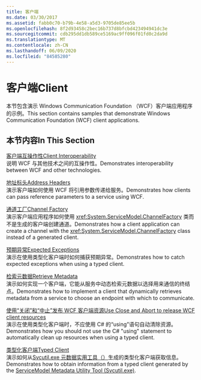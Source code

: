 ```yaml
---
title: 客户端
ms.date: 03/30/2017
ms.assetid: fabb0c70-b79b-4e58-a5d3-9705de85ee5b
ms.openlocfilehash: 8f2d93458c2bec16b737d8bfcbd423494941dc3e
ms.sourcegitcommit: cdb295dd1db589ce5169ac9ff096f01fd0c2da9d
ms.translationtype: MT
ms.contentlocale: zh-CN
ms.lasthandoff: 06/09/2020
ms.locfileid: "84585280"
---
```

# <a name="client"></a><span data-ttu-id="14712-102">客户端</span><span class="sxs-lookup"><span data-stu-id="14712-102">Client</span></span>
<span data-ttu-id="14712-103">本节包含演示 Windows Communication Foundation （WCF）客户端应用程序的示例。</span><span class="sxs-lookup"><span data-stu-id="14712-103">This section contains samples that demonstrate Windows Communication Foundation (WCF) client applications.</span></span>  
  
## <a name="in-this-section"></a><span data-ttu-id="14712-104">本节内容</span><span class="sxs-lookup"><span data-stu-id="14712-104">In This Section</span></span>  
 [<span data-ttu-id="14712-105">客户端互操作性</span><span class="sxs-lookup"><span data-stu-id="14712-105">Client Interoperability</span></span>](client-interoperability.md)  
 <span data-ttu-id="14712-106">说明 WCF 与其他技术之间的互操作性。</span><span class="sxs-lookup"><span data-stu-id="14712-106">Demonstrates interoperability between WCF and other technologies.</span></span>  
  
 [<span data-ttu-id="14712-107">地址标头</span><span class="sxs-lookup"><span data-stu-id="14712-107">Address Headers</span></span>](address-headers.md)  
 <span data-ttu-id="14712-108">演示客户端如何使用 WCF 将引用参数传递给服务。</span><span class="sxs-lookup"><span data-stu-id="14712-108">Demonstrates how clients can pass reference parameters to a service using WCF.</span></span>  
  
 [<span data-ttu-id="14712-109">通道工厂</span><span class="sxs-lookup"><span data-stu-id="14712-109">Channel Factory</span></span>](channel-factory.md)  
 <span data-ttu-id="14712-110">演示客户端应用程序如何使用 <xref:System.ServiceModel.ChannelFactory> 类而不是生成的客户端创建通道。</span><span class="sxs-lookup"><span data-stu-id="14712-110">Demonstrates how a client application can create a channel with the <xref:System.ServiceModel.ChannelFactory> class instead of a generated client.</span></span>  
  
 [<span data-ttu-id="14712-111">预期异常</span><span class="sxs-lookup"><span data-stu-id="14712-111">Expected Exceptions</span></span>](expected-exceptions.md)  
 <span data-ttu-id="14712-112">演示在使用类型化客户端时如何捕获预期异常。</span><span class="sxs-lookup"><span data-stu-id="14712-112">Demonstrates how to catch expected exceptions when using a typed client.</span></span>  
  
 [<span data-ttu-id="14712-113">检索元数据</span><span class="sxs-lookup"><span data-stu-id="14712-113">Retrieve Metadata</span></span>](retrieve-metadata.md)  
 <span data-ttu-id="14712-114">演示如何实现一个客户端，它能从服务中动态检索元数据以选择用来通信的终结点。</span><span class="sxs-lookup"><span data-stu-id="14712-114">Demonstrates how to implement a client that dynamically retrieves metadata from a service to choose an endpoint with which to communicate.</span></span>  
  
 [<span data-ttu-id="14712-115">使用“关闭”和“中止”发布 WCF 客户端资源</span><span class="sxs-lookup"><span data-stu-id="14712-115">Use Close and Abort to release WCF client resources</span></span>](use-close-abort-release-wcf-client-resources.md)  
 <span data-ttu-id="14712-116">演示在使用类型化客户端时，不应使用 C# 的“using”语句自动清除资源。</span><span class="sxs-lookup"><span data-stu-id="14712-116">Demonstrates how you should not use the C# "using" statement to automatically clean up resources when using a typed client.</span></span>  
  
 [<span data-ttu-id="14712-117">类型化客户端</span><span class="sxs-lookup"><span data-stu-id="14712-117">Typed Client</span></span>](typed-client.md)  
 <span data-ttu-id="14712-118">演示如何从[Svcutil.exe 元数据实用工具（）](../servicemodel-metadata-utility-tool-svcutil-exe.md)生成的类型化客户端获取信息。</span><span class="sxs-lookup"><span data-stu-id="14712-118">Demonstrates how to obtain information from a typed client generated by the [ServiceModel Metadata Utility Tool (Svcutil.exe)](../servicemodel-metadata-utility-tool-svcutil-exe.md).</span></span>
